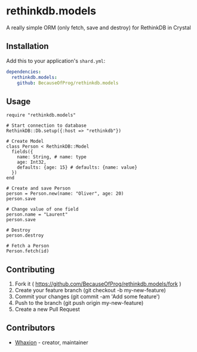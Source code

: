 # rethinkdb.models

A really simple ORM (only fetch, save and destroy) for RethinkDB in Crystal

## Installation

Add this to your application's `shard.yml`:

```yaml
dependencies:
  rethinkdb.models:
    github: BecauseOfProg/rethinkdb.models
```

## Usage

```crystal
require "rethinkdb.models"

# Start connection to database
RethinkDB::Db.setup({:host => "rethinkdb"})

# Create Model
class Person < RethinkDB::Model
  fields({
    name: String, # name: type
    age: Int32,
    defaults: {age: 15} # defaults: {name: value}
  })
end

# Create and save Person
person = Person.new(name: "Oliver", age: 20)
person.save

# Change value of one field
person.name = "Laurent"
person.save

# Destroy
person.destroy

# Fetch a Person
Person.fetch(id)
```

## Contributing

1. Fork it ( https://github.com/BecauseOfProg/rethinkdb.models/fork )
2. Create your feature branch (git checkout -b my-new-feature)
3. Commit your changes (git commit -am 'Add some feature')
4. Push to the branch (git push origin my-new-feature)
5. Create a new Pull Request

## Contributors

- [Whaxion](https://github.com/whaxion)  - creator, maintainer
